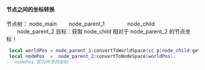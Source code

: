 #### 节点之间的坐标转换

节点树：
node_main
　　node_parent_1
　　　　node_child
　　node_parent_2
目标：获取 node_child 相对于 node_parent_2 的节点坐标！

```lua
 local worldPos = node_parent_1:convertToWorldSpace(cc.p(node_child:getPosition()));
 local nodePos  =  node_parent_2:convertToNodeSpace(worldPos);
-- nodePos 即为所求的坐标
```

